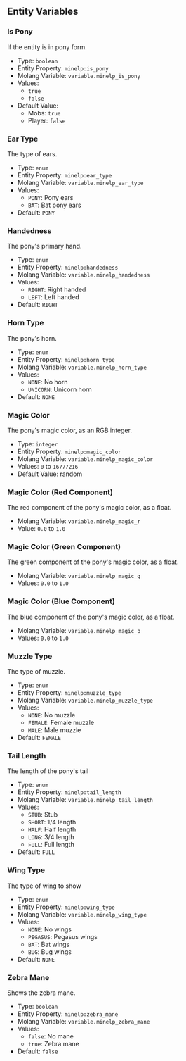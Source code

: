 
## Entity Variables

### Is Pony
If the entity is in pony form.
- Type: `boolean`
- Entity Property: `minelp:is_pony`
- Molang Variable: `variable.minelp_is_pony`
- Values:
  - `true`
  - `false`
- Default Value:
  - Mobs: `true`
  - Player: `false`

### Ear Type

The type of ears.

- Type: `enum`
- Entity Property: `minelp:ear_type`
- Molang Variable: `variable.minelp_ear_type`
- Values:
  - `PONY`: Pony ears
  - `BAT`: Bat pony ears
- Default: `PONY`

### Handedness

The pony's primary hand.

- Type: `enum`
- Entity Property: `minelp:handedness`
- Molang Variable: `variable.minelp_handedness`
- Values:
  - `RIGHT`: Right handed
  - `LEFT`: Left handed
- Default: `RIGHT`

### Horn Type

The pony's horn.

- Type: `enum`
- Entity Property: `minelp:horn_type`
- Molang Variable: `variable.minelp_horn_type`
- Values:
  - `NONE`: No horn
  - `UNICORN`: Unicorn horn
- Default: `NONE`

### Magic Color

The pony's magic color, as an RGB integer.

- Type: `integer`
- Entity Property: `minelp:magic_color`
- Molang Variable: `variable.minelp_magic_color`
- Values: `0` to `16777216`
- Default Value: random

### Magic Color (Red Component)

The red component of the pony's magic color, as a float.

- Molang Variable: `variable.minelp_magic_r`
- Value: `0.0` to `1.0`

### Magic Color (Green Component)

The green component of the pony's magic color, as a float.

- Molang Variable: `variable.minelp_magic_g`
- Values: `0.0` to `1.0`

### Magic Color (Blue Component)

The blue component of the pony's magic color, as a float.

- Molang Variable: `variable.minelp_magic_b`
- Values: `0.0` to `1.0`

### Muzzle Type

The type of muzzle.

- Type: `enum`
- Entity Property: `minelp:muzzle_type`
- Molang Variable: `variable.minelp_muzzle_type`
- Values:
  - `NONE`: No muzzle
  - `FEMALE`: Female muzzle
  - `MALE`: Male muzzle
- Default: `FEMALE`

### Tail Length

The length of the pony's tail

- Type: `enum`
- Entity Property: `minelp:tail_length`
- Molang Variable: `variable.minelp_tail_length`
- Values:
  - `STUB`: Stub
  - `SHORT`: 1/4 length
  - `HALF`: Half length
  - `LONG`: 3/4 length
  - `FULL`: Full length
- Default: `FULL`

### Wing Type

The type of wing to show

- Type: `enum`
- Entity Property: `minelp:wing_type`
- Molang Variable: `variable.minelp_wing_type`
- Values:
  - `NONE`: No wings
  - `PEGASUS`: Pegasus wings
  - `BAT`: Bat wings
  - `BUG`: Bug wings
- Default: `NONE`

### Zebra Mane

Shows the zebra mane.

- Type: `boolean`
- Entity Property: `minelp:zebra_mane`
- Molang Variable: `variable.minelp_zebra_mane`
- Values:
  - `false`: No mane
  - `true`: Zebra mane
- Default: `false`
